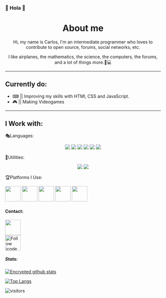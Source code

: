 ### 🎨 Hola 🎨

<div align="center">
<h1>About me</h1>
Hi, my name is Carlos, I'm an intermediate programmer who loves to contribute to open source, forums, social networks, etc.

I like airplanes, the mathematics, the science, the computers, the forums, and a lot of things more.🧾💻
</div>

-----

## Currently do:
* ⌨ || Improving my skills with HTMl, CSS and JavaScript.
* 🎮 || Making Videogames

---
## I Work with:

🎭Languages:
<p align="center">
<img src="https://img.shields.io/badge/lua%20-%231572B6.svg?&style=for-the-badge&logo=lua"> <img src="https://img.shields.io/badge/javascript%20-%23323330.svg?&style=for-the-badge&logo=javascript&logoColor=%23F7DF1E"/>  <img src="https://img.shields.io/badge/python%203%20-%23417FB0.svg?&style=for-the-badge&logo=python&logoColor=white"/>   <img src="https://img.shields.io/badge/html5%20-%23E34F26.svg?&style=for-the-badge&logo=html5&logoColor=white"/>  <img src="https://img.shields.io/badge/css3%20-%231572B6.svg?&style=for-the-badge&logo=css3&logoColor=white"/> <img src="https://img.shields.io/badge/++%20-%231572B6.svg?&style=for-the-badge&logo=c&logoColor=white"> 
</p>

🎇Utilities:
<p align="center">
<img src="https://img.shields.io/badge/node.js%20-%2343853D.svg?&style=for-the-badge&logo=node.js&logoColor=white"/> <img src="https://img.shields.io/badge/git%20-%23323330.svg?&style=for-the-badge&logo=git&logoColor=red"/> 
</p>

🏆Platforms I Use:

<img src="https://img.icons8.com/dusk/100/000000/epic-games.png" height="50em"/> <img src="https://img.icons8.com/plasticine/100/000000/twitch.png" height="50em"/> <img src="https://img.icons8.com/plasticine/100/000000/visual-studio-code-2019.png" height="50em"/> <img src="https://img.icons8.com/dusk/100/000000/reddit.png" height="50em"/> <img src="https://img.icons8.com/plasticine/100/000000/github.png" height="50em"/>

#### Contact:

<a href="https://discord.com/users/582372411228291092">
<img src="https://img.icons8.com/plasticine/100/000000/discord-logo.png" height="50em"/>
</a>
<br>
<a href="https://stackoverflow.com/users/14620410/icode">
<img src="https://github.com/uannabi/-/blob/master/resource/social/stackoverflow-ar21.svg" height="50em" align="center" alt="Follow icode"/>
</a>


##### Stats:

[![Encrypted github stats](https://github-readme-stats.vercel.app/api?username=Accomigt&show_icons=true&theme=highcontrast)](https://github.com/anuraghazra/github-readme-stats)

[![Top Langs](https://github-readme-stats.vercel.app/api/top-langs/?username=Accomigt&theme=highcontrast)](https://github.com/anuraghazra/github-readme-stats)

![visitors](https://visitor-badge.laobi.icu/badge?page_id=https://github.com/Accomigt/Accomigt/edit/main/README.md)
